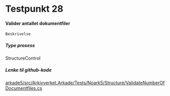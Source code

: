 # Testpunkt 28
#### Valider antallet dokumentfiler

```
Beskrivelse
```

##### Type prosess
StructureControl

##### Lenke til github-kode
[arkade5/src/Arkivverket.Arkade/Tests/Noark5/Structure/ValidateNumberOfDocumentfiles.cs](https://github.com/arkivverket/arkade5/blob/master/src/Arkivverket.Arkade/Tests/Noark5/Structure/ValidateNumberOfDocumentfiles.cs)